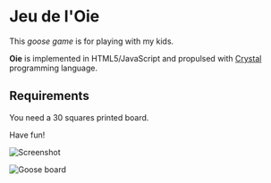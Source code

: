 # Jeu de l'Oie

This _goose game_ is for playing with my kids.

__Oie__ is implemented in HTML5/JavaScript and propulsed with [Crystal](https://crystal-lang.org/) programming language.

## Requirements

You need a 30 squares printed board.

Have fun!

![Screenshot](https://github.com/fenicks/oie/blob/master/src/static/screenshot.png "Oie screenshot")

![Goose board](https://github.com/fenicks/oie/blob/master/src/static/oie.jpg "Goose board image")
